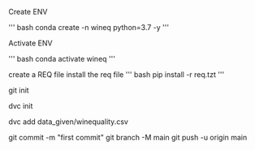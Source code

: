 Create ENV

''' bash
conda create -n wineq python=3.7 -y
'''

Activate ENV

''' bash
conda activate wineq 
'''

create a REQ file
install the req file 
''' bash
pip install -r req.tzt
'''

git init

dvc init 

dvc add data_given/winequality.csv

git commit -m "first commit"
git branch -M main
git push -u origin main